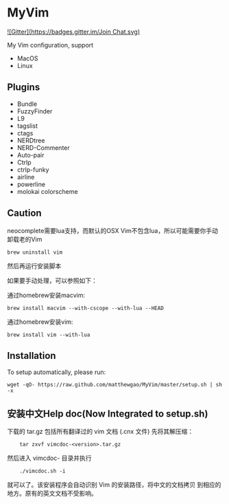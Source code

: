 MyVim
=====
[![Gitter](https://badges.gitter.im/Join Chat.svg)](https://gitter.im/matthewgao/MyVim?utm_source=badge&utm_medium=badge&utm_campaign=pr-badge&utm_content=badge)

My Vim configuration, support
* MacOS
* Linux

## Plugins

* Bundle
* FuzzyFinder
* L9
* tagslist
* ctags
* NERDtree
* NERD-Commenter
* Auto-pair
* Ctrlp
* ctrlp-funky
* airline
* powerline
* molokai colorscheme

## Caution
neocomplete需要lua支持，而默认的OSX Vim不包含lua，所以可能需要你手动卸载老的Vim

~~~
brew uninstall vim
~~~
然后再运行安装脚本

如果要手动处理，可以参照如下：

通过homebrew安装macvim:

~~~
brew install macvim --with-cscope --with-lua --HEAD
~~~
通过homebrew安装vim:

~~~
brew install vim --with-lua
~~~

## Installation
To setup automatically, please run:

~~~
wget -qO- https://raw.github.com/matthewgao/MyVim/master/setup.sh | sh -x
~~~

## 安装中文Help doc(Now Integrated to setup.sh)
下载的 tar.gz 包括所有翻译过的 vim 文档 (.cnx 文件)
先将其解压缩：

~~~
    tar zxvf vimcdoc-<version>.tar.gz
~~~
然后进入 vimcdoc-<version> 目录并执行

~~~
    ./vimcdoc.sh -i
~~~
就可以了。该安装程序会自动识别 Vim 的安装路径，将中文的文档拷贝
到相应的地方。原有的英文文档不受影响。
